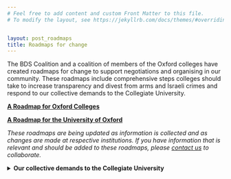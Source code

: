 ```yaml
---
# Feel free to add content and custom Front Matter to this file.
# To modify the layout, see https://jekyllrb.com/docs/themes/#overriding-theme-defaults


layout: post_roadmaps
title: Roadmaps for change
---
```


The BDS Coalition and a coalition of members of the Oxford colleges have created roadmaps for change to support negotiations and organising in our community. These roadmaps include comprehensive steps colleges should take to increase transparency and divest from arms and Israeli crimes and respond to our collective demands to the Collegiate University. 

**[A Roadmap for Oxford Colleges](data/collegeroadmap.pdf)**

**[A Roadmap for the University of Oxford](data/universityroadmap.pdf)**

*These roadmaps are being updated as information is collected and as changes are made at respective institutions. If you have information that is relevant and should be added to these roadmaps, please [contact us](mailto:bds.coalition.oxford@proton.me) to collaborate.*

<div class="text-with-frame-green">
<details><summary><strong><a>Our collective demands to the Collegiate University</a></strong></summary>
  <br>


1. Disclose University-wide Assets
2. Divest University-wide Assets 
3. Overhaul Investment Policy
4. Boycott Institutional Relationships
5. Drop Barclays 
6. Rebuild and Reinvest
   
We share these demands with the student-led [Oxford Action for Palestine (OA4P) Solidarity Encampment](https://linktr.ee/oxact4pal). More information and motiviation for these demands can be found here - **[Oxford BDS Demands: A Primer](https://oxfordbds.github.io/data/primer.pdf)**.

</details>
</div>